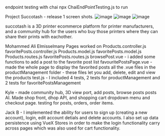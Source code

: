 endpoint testing with chai 
npx ChaiEndPointTesting.js
to run 

Project Succotash - release 1 screen shots.
![image](https://github.com/KyleRichards94/fantastic-octo-succotash/assets/122703065/f499a136-44b1-48aa-a27f-40986d8ba463)
![image](https://github.com/KyleRichards94/fantastic-octo-succotash/assets/122703065/47e88fc2-a5e5-4ebf-a10b-7f0c6ede2221)
![image](https://github.com/KyleRichards94/fantastic-octo-succotash/assets/122703065/07deddb4-fdac-4336-918e-2344854597d5)

succotash is a 3D printer ecommerce platform for printer manufacturers, and a community hub for the users who buy those printers where they can share their prints with eachother.

Mohammed Ali Elmisselmany Pages worked on
Products.controller.js
favoritePosts.controller.js
Products.model.js
favoritePosts.model.js
Products.routes.js
favoritePosts.routes.js
browsePost.vue - i added some functions to add a post to the favorite post list
favouritePostsPage.vue - made the whole page to display the favorited posts
all the .vue files in the productManagement folder - these files let you add, delete, edit and view the products
test.js - I included 4 tests, 2 tests for productManagement and 2 tests for favoritePostsManagement

Kyle - made community hub, 3D view port, add posts, browse posts posts AI. 
Made shop front, dhop API, and shopping cart dropdown menu and checkout page. 
testing for posts, orders, order items. 

Jack B - I implemented the ability for users to sign up (creating a new account), login, edit account detials and delete accounts. 
I also set up data persistence using VueX Stores in order to make the login functionality carry across pages which was also used for cart functionality.
